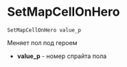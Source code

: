 # SetMapCellOnHero

```text
SetMapCellOnHero value_p
```

Меняет пол под героем

* **value\_p** - номер спрайта пола

